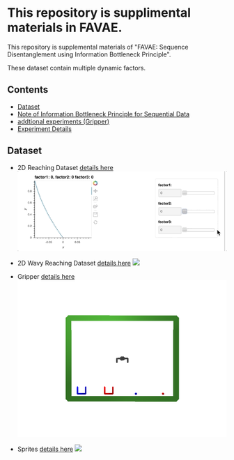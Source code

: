# This repository is supplimental materials in FAVAE.



This repository is supplemental materials of  "FAVAE: Sequence Disentanglement using Information Bottleneck Principle". 

These dataset contain multiple dynamic factors.

## Contents

- [Dataset](#dataset)
- [Note of Information Bottleneck Principle for Sequential Data](./note/Information_Bottleneck_Principle_for_Sequential_Data.pdf)
- [addtional experiments (Gripper)](./note/gripper_result.md)
- [Experiment Details](./note/model_details.md)

##  <a name="dataset">Dataset</a>

- 2D Reaching Dataset [details here](./2d_reaching/README.md)
![](./2d_reaching/2d_reaching.gif)

- 2D Wavy Reaching Dataset [details here](./2d_wavy_reaching/README.md)
![](./2d_wavy_reaching/2d_wavy_reaching.gif)

- Gripper [details here](./gripper/README.md)
![](./gripper/recon.gif)

- Sprites [details here](./sprites/README.md)
![](./sprites/sprites.gif)